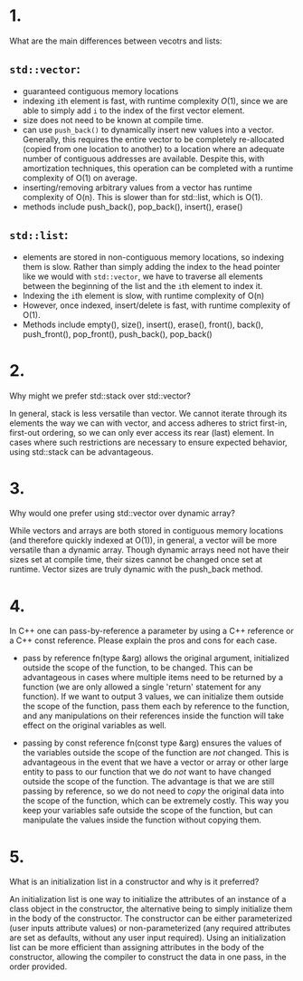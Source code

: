 # 1.
What are the main differences between vecotrs and lists:

## `std::vector`:
* guaranteed contiguous memory locations
* indexing `i`th element is fast, with runtime complexity $O(1)$, since we are able to simply add `i` to the index of the first vector element.
* size does not need to be known at compile time.
* can use `push_back()` to dynamically insert new values into a vector. Generally, this requires the entire vector to be completely re-allocated (copied from one location to another) to a location where an adequate number of contiguous addresses are available. Despite this, with amortization techniques, this operation can be completed with a runtime complexity of O(1) on average.
* inserting/removing arbitrary values from a vector has runtime complexity of O(n). This is slower than for std::list, which is O(1).
* methods include push_back(), pop_back(), insert(), erase()

## `std::list`:
* elements are stored in non-contiguous memory locations, so indexing them is slow. Rather than simply adding the index to the head pointer like we would with `std::vector`, we have to traverse all elements between the beginning of the list and the `i`th element to index it.
* Indexing the `i`th element is slow, with runtime complexity of O(n)
* However, once indexed, insert/delete is fast, with runtime complexity of O(1).
* Methods include empty(), size(), insert(), erase(), front(), back(), push_front(), pop_front(), push_back(), pop_back()

# 2. 
Why might we prefer std::stack over std::vector?

In general, stack is less versatile than vector. We cannot iterate through its elements the way we can with vector, and access adheres to strict first-in, first-out ordering, so we can only ever access its rear (last) element. In cases where such restrictions are necessary to ensure expected behavior, using std::stack can be advantageous. 

# 3. 
Why would one prefer using std::vector over dynamic array?

While vectors and arrays are both stored in contiguous memory locations (and therefore quickly indexed at O(1)), in general, a vector will be more versatile than a dynamic array. Though dynamic arrays need not have their sizes set at compile time, their sizes cannot be changed once set at runtime. Vector sizes are truly dynamic with the push_back method.

# 4. 
In C++ one can pass-by-reference a parameter by using a C++ reference or a C++ const reference. Please explain the pros and cons for each case.

* pass by reference fn(type &arg) allows the original argument, initialized outside the scope of the function, to be changed. This can be advantageous in cases where multiple items need to be returned by a function (we are only allowed a single 'return' statement for any function). If we want to output 3 values, we can initialize them outside the scope of the function, pass them each by reference to the function, and any manipulations on their references inside the function will take effect on the original variables as well.

* passing by const reference fn(const type &arg) ensures the values of the variables outside the scope of the function are *not* changed. This is advantageous in the event that we have a vector or array or other large entity to pass to our function that we do *not* want to have changed outside the scope of the function. The advantage is that we are still passing by reference, so we do not need to *copy* the original data into the scope of the function, which can be extremely costly. This way you keep your variables safe outside the scope of the function, but can manipulate the values inside the function without copying them.

# 5. 
What is an initialization list in a constructor and why is it preferred?

An initialization list is one way to initialize the attributes of an instance of a class object in the constructor, the alternative being to simply initialize them in the body of the constructor. The constructor can be either parameterized (user inputs attribute values) or non-parameterized (any required attributes are set as defaults, without any user input required). Using an initialization list can be more efficient than assigning attributes in the body of the constructor, allowing the compiler to construct the data in one pass, in the order provided.
